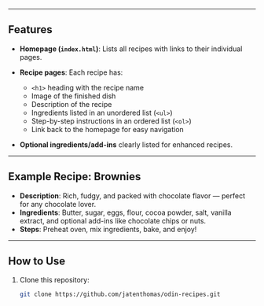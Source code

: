 
---

## Features

- **Homepage (`index.html`)**: Lists all recipes with links to their individual pages.  
- **Recipe pages**: Each recipe has:  
  - `<h1>` heading with the recipe name  
  - Image of the finished dish  
  - Description of the recipe  
  - Ingredients listed in an unordered list (`<ul>`)  
  - Step-by-step instructions in an ordered list (`<ol>`)  
  - Link back to the homepage for easy navigation  

- **Optional ingredients/add-ins** clearly listed for enhanced recipes.  

---

## Example Recipe: Brownies

- **Description**: Rich, fudgy, and packed with chocolate flavor — perfect for any chocolate lover.  
- **Ingredients**: Butter, sugar, eggs, flour, cocoa powder, salt, vanilla extract, and optional add-ins like chocolate chips or nuts.  
- **Steps**: Preheat oven, mix ingredients, bake, and enjoy!  

---

## How to Use

1. Clone this repository:  
   ```bash
   git clone https://github.com/jatenthomas/odin-recipes.git
